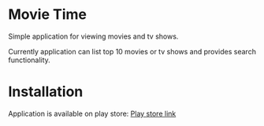 # Movie Time
Simple application for viewing movies and tv shows.

Currently application can list top 10 movies or tv shows and provides search functionality.

# Installation
Application is available on play store:
[Play store link](https://play.google.com/store/apps/details?id=com.bojandolic.movietime)
